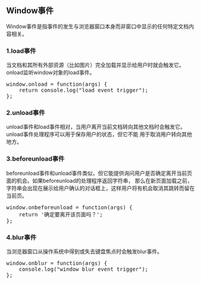 ## Window事件

Window事件是指事件的发生与浏览器窗口本身而非窗口中显示的任何特定文档内容相关。

### 1.load事件

当文档和其所有外部资源（比如图片）完全加载并显示给用户时就会触发它。onload监听window对象的load事件。

<pre>
window.onload = function(args) {
    return console.log("load event trigger");
};
</pre>

### 2.unload事件

unload事件和load事件相对，当用户离开当前文档转向其他文档时会触发它。unload事件处理程序可以用于保存用户的状态，但它不能
用于取消用户转向其他地方。

### 3.beforeunload事件

beforeunload事件和unload事件类似，但它能提供询问用户是否确定离开当前页面的机会。如果beforeunload的处理程序返回字符串，
那么在新页面加载之前，字符串会出现在展示给用户确认的对话框上，这样用户将有机会取消其跳转而留在当前页。

<pre>
window.onbeforeunload = function(args) {
    return '确定要离开该页面吗？';
};
</pre>

### 4.blur事件

当浏览器窗口从操作系统中得到或失去键盘焦点时会触发blur事件。

<pre>
window.onblur = function(args) {
    console.log("window blur event trigger");
};
</pre>
